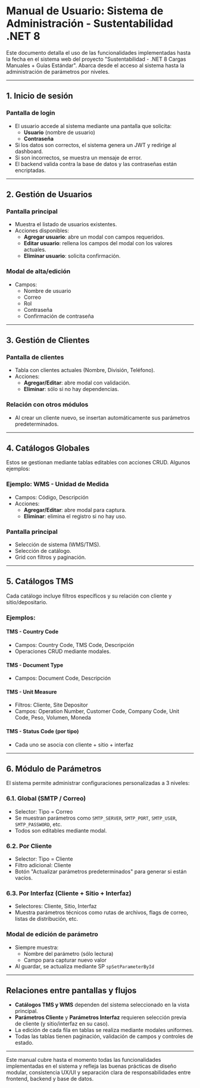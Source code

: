 # Manual de Usuario: Sistema de Administración - Sustentabilidad .NET 8

Este documento detalla el uso de las funcionalidades implementadas hasta la fecha en el sistema web del proyecto "Sustentabilidad - .NET 8 Cargas Manuales + Guías Estándar". Abarca desde el acceso al sistema hasta la administración de parámetros por niveles.

---

## 1. Inicio de sesión

### Pantalla de login
- El usuario accede al sistema mediante una pantalla que solicita:
  - **Usuario** (nombre de usuario)
  - **Contraseña**
- Si los datos son correctos, el sistema genera un JWT y redirige al dashboard.
- Si son incorrectos, se muestra un mensaje de error.
- El backend valida contra la base de datos y las contraseñas están encriptadas.

---

## 2. Gestión de Usuarios

### Pantalla principal
- Muestra el listado de usuarios existentes.
- Acciones disponibles:
  - **Agregar usuario**: abre un modal con campos requeridos.
  - **Editar usuario**: rellena los campos del modal con los valores actuales.
  - **Eliminar usuario**: solicita confirmación.

### Modal de alta/edición
- Campos:
  - Nombre de usuario
  - Correo
  - Rol
  - Contraseña
  - Confirmación de contraseña

---

## 3. Gestión de Clientes

### Pantalla de clientes
- Tabla con clientes actuales (Nombre, División, Teléfono).
- Acciones:
  - **Agregar/Editar**: abre modal con validación.
  - **Eliminar**: sólo si no hay dependencias.

### Relación con otros módulos
- Al crear un cliente nuevo, se insertan automáticamente sus parámetros predeterminados.

---

## 4. Catálogos Globales

Estos se gestionan mediante tablas editables con acciones CRUD. Algunos ejemplos:

### Ejemplo: WMS - Unidad de Medida
- Campos: Código, Descripción
- Acciones:
  - **Agregar/Editar**: abre modal para captura.
  - **Eliminar**: elimina el registro si no hay uso.

### Pantalla principal
- Selección de sistema (WMS/TMS).
- Selección de catálogo.
- Grid con filtros y paginación.

---

## 5. Catálogos TMS

Cada catálogo incluye filtros específicos y su relación con cliente y sitio/depositario.

### Ejemplos:

#### TMS - Country Code
- Campos: Country Code, TMS Code, Descripción
- Operaciones CRUD mediante modales.

#### TMS - Document Type
- Campos: Document Code, Descripción

#### TMS - Unit Measure
- Filtros: Cliente, Site Depositor
- Campos: Operation Number, Customer Code, Company Code, Unit Code, Peso, Volumen, Moneda

#### TMS - Status Code (por tipo)
- Cada uno se asocia con cliente + sitio + interfaz

---

## 6. Módulo de Parámetros

El sistema permite administrar configuraciones personalizadas a 3 niveles:

### 6.1. Global (SMTP / Correo)
- Selector: Tipo = Correo
- Se muestran parámetros como `SMTP_SERVER`, `SMTP_PORT`, `SMTP_USER`, `SMTP_PASSWORD`, etc.
- Todos son editables mediante modal.

### 6.2. Por Cliente
- Selector: Tipo = Cliente
- Filtro adicional: Cliente
- Botón "Actualizar parámetros predeterminados" para generar si están vacíos.

### 6.3. Por Interfaz (Cliente + Sitio + Interfaz)
- Selectores: Cliente, Sitio, Interfaz
- Muestra parámetros técnicos como rutas de archivos, flags de correo, listas de distribución, etc.

### Modal de edición de parámetro
- Siempre muestra:
  - Nombre del parámetro (sólo lectura)
  - Campo para capturar nuevo valor
- Al guardar, se actualiza mediante SP `spSetParameterById`

---

## Relaciones entre pantallas y flujos

- **Catálogos TMS y WMS** dependen del sistema seleccionado en la vista principal.
- **Parámetros Cliente** y **Parámetros Interfaz** requieren selección previa de cliente (y sitio/interfaz en su caso).
- La edición de cada fila en tablas se realiza mediante modales uniformes.
- Todas las tablas tienen paginación, validación de campos y controles de estado.

---

Este manual cubre hasta el momento todas las funcionalidades implementadas en el sistema y refleja las buenas prácticas de diseño modular, consistencia UX/UI y separación clara de responsabilidades entre frontend, backend y base de datos.

